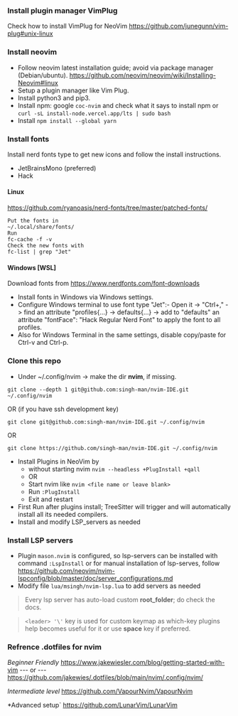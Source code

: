 ### Install plugin manager VimPlug
Check how to install VimPlug for NeoVim
https://github.com/junegunn/vim-plug#unix-linux

### Install neovim
- Follow neovim latest installation guide; avoid via package manager (Debian/ubuntu). https://github.com/neovim/neovim/wiki/Installing-Neovim#linux
- Setup a plugin manager like Vim Plug.
- Install python3 and pip3.
- Install npm: google `coc-nvim` and check what it says to install npm or `curl -sL install-node.vercel.app/lts | sudo bash`
- Install `npm install --global yarn`

### Install fonts

Install nerd fonts type to get new icons and follow the install instructions.
- JetBrainsMono (preferred)
- Hack

#### Linux

https://github.com/ryanoasis/nerd-fonts/tree/master/patched-fonts/ 
```
Put the fonts in
~/.local/share/fonts/
Run
fc-cache -f -v
Check the new fonts with 
fc-list | grep "Jet"
```

#### Windows [WSL]

Download fonts from https://www.nerdfonts.com/font-downloads

- Install fonts in Windows via Windows settings.
- Configure Windows terminal to use font type "Jet":- Open it -> "Ctrl+," -> find an attribute "profiles{...} -> defaults{...} -> add to "defaults" an attribute "fontFace": "Hack Regular Nerd Font" to apply the font to all profiles.
- Also for Windows Terminal in the same settings, disable copy/paste for Ctrl-v and Ctrl-p.

### Clone this repo
- Under ~/.config/nvim -> make the dir **nvim**, if missing.

```git clone --depth 1 git@github.com:singh-man/nvim-IDE.git ~/.config/nvim```

OR (if you have ssh development key)

```git clone git@github.com:singh-man/nvim-IDE.git ~/.config/nvim```

OR

```git clone https://github.com/singh-man/nvim-IDE.git ~/.config/nvim```

- Install Plugins in NeoVim by
  - without starting nvim `nvim --headless +PlugInstall +qall` 
  - OR
  - Start nvim like `nvim <file name or leave blank>`
  - Run `:PlugInstall`
  - Exit and restart
- First Run after plugins install; TreeSitter will trigger and will automatically install all its needed compilers.
- Install and modify LSP_servers as needed

### Install LSP servers
- Plugin `mason.nvim` is configured, so lsp-servers can be installed with command `:LspInstall` or for manual installation of lsp-serves, follow https://github.com/neovim/nvim-lspconfig/blob/master/doc/server_configurations.md
- Modify file `lua/msingh/nvim-lsp.lua` to add servers as needed

> Every lsp server has auto-load custom **root_folder**; do check the docs.

> ```<leader> '\'``` key is used for custom keymap as which-key plugins help becomes useful for it or use **space** key if preferred.


### Refrence .dotfiles for nvim

*Beginner Friendly*
https://www.jakewiesler.com/blog/getting-started-with-vim --- or --- https://github.com/jakewies/.dotfiles/blob/main/nvim/.config/nvim/

*Intermediate level*
https://github.com/VapourNvim/VapourNvim

*Advanced setup`
https://github.com/LunarVim/LunarVim
